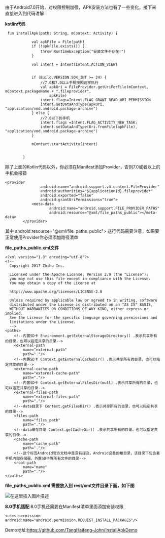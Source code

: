 由于Android7.0开始，对权限控制加强，APK安装方法也有了一些变化，接下来直接进入到代码讲解


**kotlin代码**

	

 

     fun installApk(path: String, mContext: Activity) {
    
                val apkFile = File(path)
                if (!apkFile.exists()) {
                    throw RuntimeException("安装文件不存在!")
                }
    
                val intent = Intent(Intent.ACTION_VIEW)
    
    
                if (Build.VERSION.SDK_INT >= 24) {
                    //7.0和7.0以上手机按照这样执行
                    val apkUri = FileProvider.getUriForFile(mContext, mContext.packageName + ".fileprovider",
                        apkFile)
                    intent.flags=Intent.FLAG_GRANT_READ_URI_PERMISSION
                    intent.setDataAndType(apkUri, "application/vnd.android.package-archive")
                } else {
                    //7.0以下的手机
                    intent.flags =Intent.FLAG_ACTIVITY_NEW_TASK;
                    intent.setDataAndType(Uri.fromFile(apkFile), "application/vnd.android.package-archive")
                }
    
                mContext.startActivity(intent)
    
    
            }

除了上面的Kotlin代码以外，你必须在Manifest添加Provider，否则7.0或者以上的手机会报错

    <provider
                    android:name="android.support.v4.content.FileProvider"
                    android:authorities="${applicationId}.fileprovider"
                    android:exported="false"
                    android:grantUriPermissions="true">
                <meta-data
                        android:name="android.support.FILE_PROVIDER_PATHS"
                        android:resource="@xml/file_paths_public"></meta-data>
            </provider>


其中  android:resource="@xml/file_paths_public"></meta-data> 这行代码需要注意，如果要正常使用Provider你必须添加路径清单

**file_paths_public.xml文件**

    <?xml version="1.0" encoding="utf-8"?>
    <!--
      Copyright 2017 Zhihu Inc.
    
      Licensed under the Apache License, Version 2.0 (the "License");
      you may not use this file except in compliance with the License.
      You may obtain a copy of the License at
    
      http://www.apache.org/licenses/LICENSE-2.0
    
      Unless required by applicable law or agreed to in writing, software
      distributed under the License is distributed on an "AS IS" BASIS,
      WITHOUT WARRANTIES OR CONDITIONS OF ANY KIND, either express or implied.
      See the License for the specific language governing permissions and
      limitations under the License.
      -->
    <paths>
        <!--内置SD卡 Environment.getExternalStorageDirectory() .表示共享所有的目录，也可以指定共享的目录-->
        <external-path
            name="external-path"
            path="."/>
        <!--内置SD卡 Context.getExternalCacheDir() .表示共享所有的目录，也可以指定共享的目录-->
        <external-cache-path
            name="external-cache-path"
            path="."/>
        <!--内置SD卡 Context.getExternalFilesDir(null) .表示共享所有的目录，也可以指定共享的目录-->
        <external-files-path
            name="external-files-path"
            path="."/>
        <!--data目录下 Context.getFilesDir() .表示共享所有的目录，也可以指定共享的目录-->
        <files-path
            name="files_path"
            path="."/>
        <!--data缓存目录 Context.getCacheDir() .表示共享所有的目录，也可以指定共享的目录-->
        <cache-path
            name="cache-path"
            path="."/>
        <!--这个标签Android官方文档中是没有提及，Android设备的根目录，该目录下包含着手机内部存储器，外置SD卡等所有文件的目录-->
        <root-path
            name="name"
            path="."/>
    </paths>

**file_paths_public.xml 需要放入到 rest/xml文件目录下面，如下图**

![在这里插入图片描述](https://img-blog.csdnimg.cn/20190702191608134.png?x-oss-process=image/watermark,type_ZmFuZ3poZW5naGVpdGk,shadow_10,text_aHR0cHM6Ly9ibG9nLmNzZG4ubmV0L1RFMjgwOTMxNjM=,size_16,color_FFFFFF,t_70)

**8.0手机适配**
8.0手机还需要在Manifest清单里面添加安装权限

    <uses-permission android:name="android.permission.REQUEST_INSTALL_PACKAGES"/>

Demo地址:https://github.com/TangHaifeng-John/InstallApkDemo
